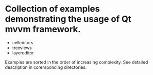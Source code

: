 # Collection of examples demonstrating the usage of Qt mvvm framework.

+ celleditors
+ treeviews
+ layereditor

Examples are sorted in the order of increasing complexity.
See detailed description in corersponding directories.


